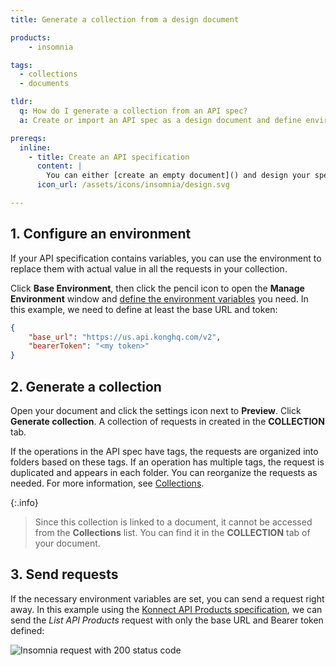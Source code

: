 ```yaml
---
title: Generate a collection from a design document

products:
    - insomnia

tags:
  - collections
  - documents

tldr: 
  q: How do I generate a collection from an API spec?
  a: Create or import an API spec as a design document and define environment variables, then click settings icon and click **Generate collection**. Generating a collection from a document allows you to test your requests while still working on the design.

prereqs:
  inline:
    - title: Create an API specification
      content: |
        You can either [create an empty document]() and design your specification from scratch, or [import an existing specification](). This example uses the [Konnect API Products specification](https://docs.konghq.com/konnect/api/api-products/latest/). Make sure that the specification doesn't have any errors, otherwise the collection can't be generated.
      icon_url: /assets/icons/insomnia/design.svg

---
```


## 1. Configure an environment

If your API specification contains variables, you can use the environment to replace them with actual value in all the requests in your collection.

Click **Base Environment**, then click the pencil icon to open the **Manage Environment** window and [define the environment variables]() you need. In this example, we need to define at least the base URL and token:

```json
{
	"base_url": "https://us.api.konghq.com/v2",
	"bearerToken": "<my token>"
}
```

## 2. Generate a collection

Open your document and click the settings icon next to **Preview**. Click **Generate collection**. A collection of requests in created in the **COLLECTION** tab. 

If the operations in the API spec have tags, the requests are organized into folders based on these tags. If an operation has multiple tags, the request is duplicated and appears in each folder. You can reorganize the requests as needed. For more information, see [Collections]().

{:.info}
> Since this collection is linked to a document, it cannot be accessed from the **Collections** list. You can find it in the **COLLECTION** tab of your document.

## 3. Send requests

If the necessary environment variables are set, you can send a request right away. In this example using the [Konnect API Products specification](https://docs.konghq.com/konnect/api/api-products/latest/), we can send the *List API Products* request with only the base URL and Bearer token defined:

![Insomnia request with 200 status code](/assets/images/insomnia/generate-collection-request.png)